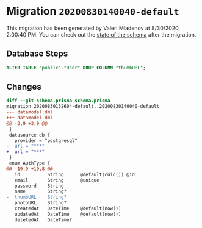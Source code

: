 # Migration `20200830140040-default`

This migration has been generated by Valeri Mladenov at 8/30/2020, 2:00:40 PM.
You can check out the [state of the schema](./schema.prisma) after the migration.

## Database Steps

```sql
ALTER TABLE "public"."User" DROP COLUMN "thumbURL";
```

## Changes

```diff
diff --git schema.prisma schema.prisma
migration 20200830132604-default..20200830140040-default
--- datamodel.dml
+++ datamodel.dml
@@ -3,9 +3,9 @@
 }
 datasource db {
   provider = "postgresql"
-  url = "***"
+  url = "***"
 }
 enum AuthType {
@@ -19,9 +19,8 @@
   id          String      @default(cuid()) @id
   email       String      @unique
   password    String
   name        String?
-  thumbURL    String?
   photoURL    String?
   createdAt   DateTime    @default(now())
   updatedAt   DateTime    @default(now())
   deletedAt   DateTime?
```


